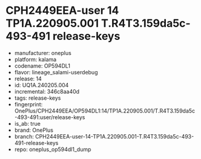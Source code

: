 # CPH2449EEA-user 14 TP1A.220905.001 T.R4T3.159da5c-493-491 release-keys
- manufacturer: oneplus
- platform: kalama
- codename: OP594DL1
- flavor: lineage_salami-userdebug
- release: 14
- id: UQ1A.240205.004
- incremental: 346c8aa40d
- tags: release-keys
- fingerprint: OnePlus/CPH2449EEA/OP594DL1:14/TP1A.220905.001/T.R4T3.159da5c-493-491:user/release-keys
- is_ab: true
- brand: OnePlus
- branch: CPH2449EEA-user-14-TP1A.220905.001-T.R4T3.159da5c-493-491-release-keys
- repo: oneplus_op594dl1_dump
